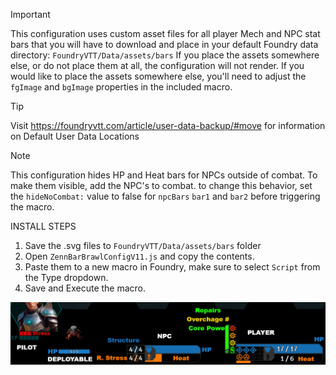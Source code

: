 > [!IMPORTANT]
> This configuration uses custom asset files for all player Mech and NPC stat bars that you will have to download and place in your default Foundry data directory:
> ``FoundryVTT/Data/assets/bars`` If you place the assets somewhere else, or do not place them at all, the configuration will not render.
> If you would like to place the assets somewhere else, you'll need to adjust the ``fgImage`` and ``bgImage`` properties in the included macro.

> [!TIP]
> Visit https://foundryvtt.com/article/user-data-backup/#move for information on Default User Data Locations

> [!NOTE]
> This configuration hides HP and Heat bars for NPCs outside of combat. To make them visible, add the NPC's to combat.
> to change this behavior, set the ``hideNoCombat:`` value to false for ``npcBars`` ``bar1`` and ``bar2`` before triggering the macro.

INSTALL STEPS

1. Save the .svg files to ``FoundryVTT/Data/assets/bars`` folder
2. Open ``ZennBarBrawlConfigV11.js`` and copy the contents. 
3. Paste them to a new macro in Foundry, make sure to select ``Script`` from the Type dropdown.
4. Save and Execute the macro. 

![Zenn-BB-config-example](Zenn-BB-config-example.png)
